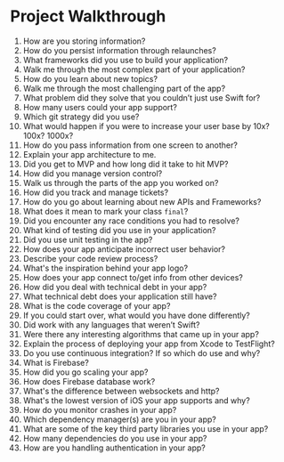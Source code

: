 # Project Walkthrough

1. How are you storing information?
1. How do you persist information through relaunches?
1. What frameworks did you use to build your application?
1. Walk me through the most complex part of your application? 
1. How do you learn about new topics? 
1. Walk me through the most challenging part of the app? 
1. What problem did they solve that you couldn’t just use Swift for?
1. How many users could your app support?
1. Which git strategy did you use? 
1. What would happen if you were to increase your user base by 10x? 100x? 1000x?
1. How do you pass information from one screen to another?
1. Explain your app architecture to me.
1. Did you get to MVP and how long did it take to hit MVP? 
1. How did you manage version control?
1. Walk us through the parts of the app you worked on? 
1. How did you track and manage tickets?
1. How do you go about learning about new APIs and Frameworks? 
1. What does it mean to mark your class `final`? 
1. Did you encounter any race conditions you had to resolve?
1. What kind of testing did you use in your application?
1. Did you use unit testing in the app? 
1. How does your app anticipate incorrect user behavior?
1. Describe your code review process? 
1. What's the inspiration behind your app logo?
1. How does your app connect to/get info from other devices?
1. How did you deal with technical debt in your app?
1. What technical debt does your application still have?
1. What is the code coverage of your app? 
1. If you could start over, what would you have done differently?
1. Did work with any languages that weren’t Swift?
1. Were there any interesting algorithms that came up in your app?
1. Explain the process of deploying your app from Xcode to TestFlight?
1. Do you use continuous integration? If so which do use and why?
1. What is Firebase? 
1. How did you go scaling your app? 
1. How does Firebase database work? 
1. What's the difference between websockets and http?
1. What's the lowest version of iOS your app supports and why?
1. How do you monitor crashes in your app?
1. Which dependency manager(s) are you in your app?
1. What are some of the key third party libraries you use in your app? 
1. How many dependencies do you use in your app?
1. How are you handling authentication in your app? 


